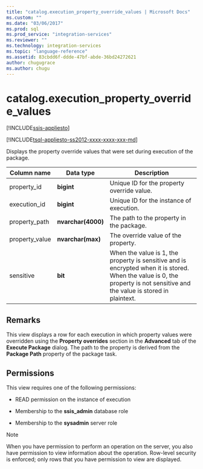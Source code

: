 ```yaml
---
title: "catalog.execution_property_override_values | Microsoft Docs"
ms.custom: ""
ms.date: "03/06/2017"
ms.prod: sql
ms.prod_service: "integration-services"
ms.reviewer: ""
ms.technology: integration-services
ms.topic: "language-reference"
ms.assetid: 83cbdd6f-ddde-47bf-abde-36bd24272621
author: chugugrace
ms.author: chugu
---
```

# catalog.execution_property_override_values 

[!INCLUDE[ssis-appliesto](../../includes/ssis-appliesto-ssvrpluslinux-asdb-asdw-xxx.md)]


[!INCLUDE[tsql-appliesto-ss2012-xxxx-xxxx-xxx-md](../../includes/tsql-appliesto-ss2012-xxxx-xxxx-xxx-md.md)]

  Displays the property override values that were set during execution of the package.  
  
|Column name|Data type|Description|  
|-----------------|---------------|-----------------|  
|property_id|**bigint**|Unique ID for the property override value.|  
|execution_id|**bigint**|Unique ID for the instance of execution.|  
|property_path|**nvarchar(4000)**|The path to the property in the package.|  
|property_value|**nvarchar(max)**|The override value of the property.|  
|sensitive|**bit**|When the value is 1, the property is sensitive and is encrypted when it is stored. When the value is 0, the property is not sensitive and the value is stored in plaintext.|  
  
## Remarks  
 This view displays a row for each execution in which property values were overridden using the **Property overrides** section in the **Advanced** tab of the **Execute Package** dialog. The path to the property is derived from the **Package Path** property of the package task.  
  
## Permissions  
 This view requires one of the following permissions:  
  
-   READ permission on the instance of execution  
  
-   Membership to the **ssis_admin** database role  
  
-   Membership to the **sysadmin** server role  
  
> [!NOTE]  
>  When you have permission to perform an operation on the server, you also have permission to view information about the operation. Row-level security is enforced; only rows that you have permission to view are displayed.  
  
  
